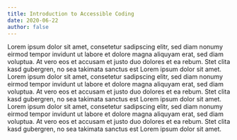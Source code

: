 ```yaml
---
title: Introduction to Accessible Coding
date: 2020-06-22
author: false
---
```

Lorem ipsum dolor sit amet, consetetur sadipscing elitr, sed diam nonumy eirmod tempor invidunt ut labore et dolore
magna aliquyam erat, sed diam voluptua. At vero eos et accusam et justo duo dolores et ea rebum. Stet clita kasd
gubergren, no sea takimata sanctus est Lorem ipsum dolor sit amet. Lorem ipsum dolor sit amet, consetetur sadipscing
elitr, sed diam nonumy eirmod tempor invidunt ut labore et dolore magna aliquyam erat, sed diam voluptua. At vero eos et
accusam et justo duo dolores et ea rebum. Stet clita kasd gubergren, no sea takimata sanctus est Lorem ipsum dolor sit
amet. Lorem ipsum dolor sit amet, consetetur sadipscing elitr, sed diam nonumy eirmod tempor invidunt ut labore et
dolore magna aliquyam erat, sed diam voluptua. At vero eos et accusam et justo duo dolores et ea rebum. Stet clita kasd
gubergren, no sea takimata sanctus est Lorem ipsum dolor sit amet.
